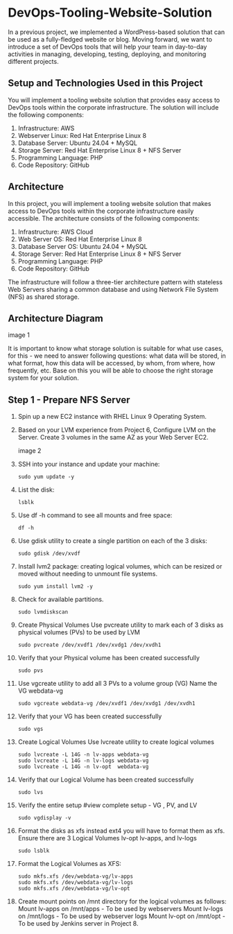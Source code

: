 # DevOps-Tooling-Website-Solution

In a previous project, we implemented a WordPress-based solution that can be used as a fully-fledged website or blog. Moving forward, we want to introduce a set of DevOps tools that will help your team in day-to-day activities in managing, developing, testing, deploying, and monitoring different projects.

## Setup and Technologies Used in this Project

You will implement a tooling website solution that provides easy access to DevOps tools within the corporate infrastructure. The solution will include the following components:

1. Infrastructure: AWS
2. Webserver Linux: Red Hat Enterprise Linux 8
3. Database Server: Ubuntu 24.04 + MySQL
4. Storage Server: Red Hat Enterprise Linux 8 + NFS Server
5. Programming Language: PHP
6. Code Repository: GitHub


## Architecture

In this project, you will implement a tooling website solution that makes access to DevOps tools within the corporate infrastructure easily accessible.
The architecture consists of the following components:

1. Infrastructure: AWS Cloud
2. Web Server OS: Red Hat Enterprise Linux 8
3. Database Server OS: Ubuntu 24.04 + MySQL
4. Storage Server: Red Hat Enterprise Linux 8 + NFS Server
5. Programming Language: PHP
6. Code Repository: GitHub

The infrastructure will follow a three-tier architecture pattern with stateless Web Servers sharing a common database and using Network File System (NFS) as shared storage.

## Architecture Diagram

image 1

It is important to know what storage solution is suitable for what use cases, for this - we need to answer following questions: what data will be stored, in what format, how this data will be accessed, by whom, from where, how frequently, etc. Base on this you will be able to choose the right storage system for your solution.

## Step 1 -  Prepare NFS Server

1. Spin up a new EC2 instance with RHEL Linux 9 Operating System.
2. Based on your LVM experience from Project 6, Configure LVM on the Server. Create 3 volumes in the same AZ as your Web Server EC2.

   image 2

3. SSH into your instance and update your machine:

   ```
   sudo yum update -y
   ```
   
4. List the disk:

   ```
   lsblk
   ```

5. Use df -h command to see all mounts and free space:

   ```
   df -h
   ```

6. Use gdisk utility to create a single partition on each of the 3 disks:

   ```
   sudo gdisk /dev/xvdf
   ```

7. Install lvm2 package: creating logical volumes, which can be resized or moved without needing to unmount file systems.

   ```
   sudo yum install lvm2 -y
   ```

8. Check for available partitions.

   ```
   sudo lvmdiskscan
   ```      

9. Create Physical Volumes Use pvcreate utility to mark each of 3 disks as physical volumes (PVs) to be used by LVM

    ```
    sudo pvcreate /dev/xvdf1 /dev/xvdg1 /dev/xvdh1
    ```

10. Verify that your Physical volume has been created successfully

    ```
    sudo pvs
    ```

11. Use vgcreate utility to add all 3 PVs to a volume group (VG) Name the VG webdata-vg

    ```
    sudo vgcreate webdata-vg /dev/xvdf1 /dev/xvdg1 /dev/xvdh1
    ```

12. Verify that your VG has been created successfully

    ```
    sudo vgs
    ```

13. Create Logical Volumes Use lvcreate utility to create logical volumes

    ```
    sudo lvcreate -L 14G -n lv-apps webdata-vg
    sudo lvcreate -L 14G -n lv-logs webdata-vg
    sudo lvcreate -L 14G -n lv-opt  webdata-vg
    ```

14. Verify that our Logical Volume has been created successfully

    ```
    sudo lvs
    ```
        
15. Verify the entire setup #view complete setup - VG , PV, and LV

    ```
    sudo vgdisplay -v
    ```

16. Format the disks as xfs instead ext4 you will have to format them as xfs. Ensure there are 3 Logical Volumes lv-opt lv-apps, and lv-logs

    ```
    sudo lsblk
    ```

17. Format the Logical Volumes as XFS:

    ```
    sudo mkfs.xfs /dev/webdata-vg/lv-apps
    sudo mkfs.xfs /dev/webdata-vg/lv-logs
    sudo mkfs.xfs /dev/webdata-vg/lv-opt
    ```

18. Create mount points on /mnt directory for the logical volumes as follows: Mount lv-apps on /mnt/apps - To be used by webservers Mount lv-logs on /mnt/logs - To be used by webserver logs Mount lv-opt on /mnt/opt - To be used by Jenkins server in Project 8.
    

    
    

      

























